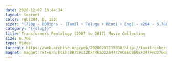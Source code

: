 ```yaml
---
date: 2020-12-07 19:44:34
layout: torrent
color: rgb(204, 0, 153)
sizer: "[720p - BDRip's - [Tamil + Telugu + Hindi + Eng] - x264 - 6.7GB - ESubs]"
category: "{{slug}}"
title: Transformers Pentalogy (2007 to 2017) Movie Collection
size: 6.7GB
type: Video
torrent: https://web.archive.org/web/20200201115038/http://tamilrockers.ws/index.php?app=core&module=attach&section=attach&attach_id=23808
magnet: magnet:?xt=urn:btih:8B759132DF44E5D2264747AC6EC0E0EF347FFD27&dn=www.TamilRockers.sh%20-%20Transformers%20Pentalogy%20%282007%20to%202017%29%5b720p%20-%20BDRip%27s%20-%20%5bTamil%20%2b%20Telugu%20%2b%20Hindi%20%2b%20Eng%5d&tr=udp%3a%2f%2ftracker.leechers-paradise.org%3a6969%2fannounce&tr=udp%3a%2f%2ftracker.opentrackr.org%3a1337%2fannounce&tr=udp%3a%2f%2feddie4.nl%3a6969%2fannounce&tr=udp%3a%2f%2f9.rarbg.me%3a2740%2fannounce&tr=udp%3a%2f%2f9.rarbg.to%3a2800%2fannounce&tr=udp%3a%2f%2fpublic.popcorn-tracker.org%3a6969%2fannounce&tr=udp%3a%2f%2ftracker.opentrackr.org%3a1337%2fannounce&tr=udp%3a%2f%2fp4p.arenabg.ch%3a1337%2fannounce&tr=udp%3a%2f%2ftracker.internetwarriors.net%3a1337%2fannounce&tr=udp%3a%2f%2ftracker.coppersurfer.tk%3a6969%2fannounce&tr=http%3a%2f%2ftorrentsmd.com%3a8080%2fannounce
---
```

